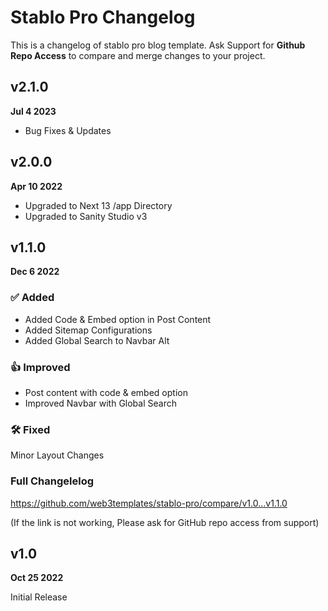# Stablo Pro Changelog

This is a changelog of stablo pro blog template. Ask Support for **Github Repo Access** to compare and merge changes to your project.

## v2.1.0

**Jul 4 2023**

- Bug Fixes & Updates

## v2.0.0

**Apr 10 2022**

- Upgraded to Next 13 /app Directory
- Upgraded to Sanity Studio v3

## v1.1.0

**Dec 6 2022**

### ✅ Added

- Added Code & Embed option in Post Content
- Added Sitemap Configurations
- Added Global Search to Navbar Alt

### 👍 Improved

- Post content with code & embed option
- Improved Navbar with Global Search

### 🛠️ Fixed

Minor Layout Changes

### Full Changelelog

https://github.com/web3templates/stablo-pro/compare/v1.0...v1.1.0

(If the link is not working, Please ask for GitHub repo access from support)

## v1.0

**Oct 25 2022**

Initial Release
